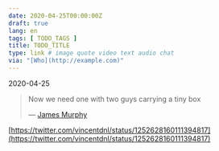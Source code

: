 ```yaml
---
date: 2020-04-25T00:00:00Z
draft: true
lang: en
tags: [ TODO_TAGS ]
title: TODO_TITLE
type: link # image quote video text audio chat
via: "[Who](http://example.com)"
---
```



2020-04-25

> Now we need one with two guys carrying a tiny box
>
> — [James Murphy](https://equalexperts.slack.com/archives/C87T02GTG/p1587741543001600)

[https://twitter.com/vincentdnl/status/1252628160111394817](https://twitter.com/vincentdnl/status/1252628160111394817)

